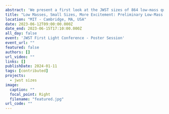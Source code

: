 ```yaml
---
abstract: 'We present a first look at the JWST sizes of 864 low-mass quiescent galaxies from the PRIMER and UNCOVER treasury programs.'
title: "Low Masses, Small Sizes, More Excitement: Preliminary Low-Mass Quiescent Galaxy Sizes from JWST PRIMER and UNCOVER"
location: "MIT - Cambridge, MA, USA"
date: 2023-06-12T09:00:00.000Z
date_end: 2023-06-15T17:10:00.000Z
all_day: false
event: 'JWST First Light Conference - Poster Session'
event_url: ""
featured: false
authors: []
url_video: ""
links: []
publishDate: 2024-01-11
tags: [contributed]
projects:
  - jwst sizes
image:
  caption: ""
  focal_point: Right
  filename: "featured.jpg"
url_code: ""
---
```

